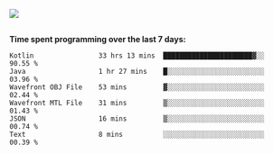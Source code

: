 [![](https://img.shields.io/badge/discord-jonatsp%234844-7289DA?logo=discord)](https://discord.com/users/239510668687048717)

##
**Time spent programming over the last 7 days:**
<!--START_SECTION:waka-->

```text
Kotlin                33 hrs 13 mins  ██████████████████████▓░░   90.55 %
Java                  1 hr 27 mins    █░░░░░░░░░░░░░░░░░░░░░░░░   03.96 %
Wavefront OBJ File    53 mins         ▓░░░░░░░░░░░░░░░░░░░░░░░░   02.44 %
Wavefront MTL File    31 mins         ▒░░░░░░░░░░░░░░░░░░░░░░░░   01.43 %
JSON                  16 mins         ▒░░░░░░░░░░░░░░░░░░░░░░░░   00.74 %
Text                  8 mins          ░░░░░░░░░░░░░░░░░░░░░░░░░   00.39 %
```

<!--END_SECTION:waka-->
##
